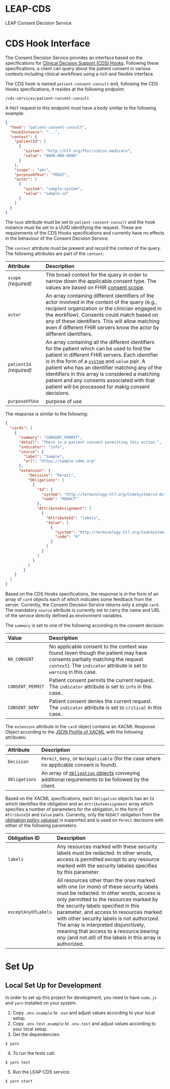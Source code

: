 # LEAP-CDS
LEAP Consent Decision Service

# CDS Hook Interface
The Consent Decision Service provides an interface based on the specifications for [Clinical Decision Support (CDS) Hooks](https://cds-hooks.org/). Following these specifications, a client can query about the patient consent in various contexts including clinical workflows using a rich and flexible interface.

The CDS hook is named `patient-consent-consult` and, following the CDS Hooks specifications, it resides at the following endpoint:
```
/cds-services/patient-consent-consult
```

A `POST` request to this endpoint must have a body similar to the following example:
```json
{
  "hook": "patient-consent-consult",
  "hookInstance": "...",
  "context": {
    "patientId": [
      {
        "system": "http://hl7.org/fhir/sid/us-medicare",
        "value": "0000-000-0000"
      }
    ],
    "scope" : "adr",
    "purposeOfUse": "TREAT",
    "actor": [
      {
        "system": "sample-system",
        "value": "sample-id"
      }
    ]
  }
}
```
The `hook` attribute must be set to `patient-consent-consult` and the hook instance must be set to a UUID identifying the request. These are requirements of the CDS Hooks specifications and currently have no effects in the behaviour of the Consent Decision Service.

The `context` attribute must be present and record the context of the query. The following attributes are part of the `context`:

| Attribute                   | Description                  | 
| :---                       |     :---                        | 
| `scope` _(required)_       | The broad context for the query in order to narrow down the applicable consent type. The values are based on FHIR [consent scope](https://www.hl7.org/fhir/valueset-consent-scope.html).                  | 
| `actor`                    | An array containing different identifiers of the actor involved in the context of the query (e.g., recipient organization or the clinician engaged in the workflow). Consents could match based on any of these identifiers. This will allow matching even if different FHIR servers know the actor by different identifiers.     |
| `patientId` _(required)_   | An array containing all the different identifiers for the patient which can be used to find the patient in different FHIR servers. Each identifier is in the form of a [`system`](https://www.hl7.org/fhir/identifier-registry.html) and `value` pair. A patient who has an identifier matching any of the identifiers in this array is considered a matching patient and any consents associated with that patient will be processed for makig consent decisions.                     | 
| `purposeOfUse`             | purpose of use                  | 

The response is similar to the following:

```json
{
  "cards": [
    {
      "summary": "CONSENT_PERMIT",
      "detail": "There is a patient consent permitting this action.",
      "indicator": "info",
      "source": {
        "label": "Sample",
        "url": "https://sample-cdms.org"
      },
      "extension": {
          "Decision": "Permit",
          "Obligations": [
            {
              "Id": {
                "system": "http://terminology.hl7.org/CodeSystem/v3-ActCode",
                "code": "REDACT"
              },
              "AttributeAssignment": [
                {
                  "AttributeId": "labels",
                  "Value": [
                    {
                      "system": "http://terminology.hl7.org/CodeSystem/v3-Confidentiality",
                      "code": "R"
                    }
                  ]
                }
              ]
            }
          ]
        }
    }
  ]
}
```
Based on the CDS Hooks specifications, the response is in the form of an array of `card` objects each of which indicates some feedback from the server. Currently, the Consent Decision Service returns only a single `card`. The mandatory `source` attribute is currently set to carry the name and URL of the service directly defined as environment variables.

The `summary` is set to one of the following according to the consent decision:

| Value                   | Description                                     |
| :---                    |     :---                                        |
| `NO_CONSENT`            | No applicable consent to the context was found (even though the patient may have consents partially matching the request `context`). The `indicator` attribute is set to `warning` in this case.|
| `CONSENT_PERMIT`        | Patient consent permits the current request.  The `indicator` attribute is set to `info` in this case.. |
| `CONSENT_DENY`          | Patient consent denies the current request. The `indicator` attribute is set to `critical` in this case.. |

The `extension` attribute in the `card` object contains an XACML Response Object according to the [JSON Profile of XACML](https://docs.oasis-open.org/xacml/xacml-json-http/v1.1/os/xacml-json-http-v1.1-os.html#_Toc5116223) with the following attributes: 

| Attribute                   | Description          | 
| :---             |     :---             | 
| `Decision`       | `Permit`, `Deny`, or `NotApplicable` (for the case where no applicable consent is found).        |
|`Obligations`| An array of [`Obligation` objects](https://docs.oasis-open.org/xacml/xacml-json-http/v1.1/os/xacml-json-http-v1.1-os.html#_Toc5116231)  conveying additional requirements to be followed by the client.|

Based on the XACML specifications, each `Obligation` objects has an `Id` which identifies the obligation and an `AttributeAssignment` array which specifies a number of parameters for the obligation, in the form of `AttributeId` and `Value` pairs. Currently, only the `REDACT` obligation from the [obligation policy valueset](https://www.hl7.org/fhir/v3/ObligationPolicy/vs.html) is supported and is used on `Permit` decisions with either of the following parameters:

| Obligation ID  | Description          | 
| :---           |     :---             | 
| `labels`       | Any resources marked with these security labels must be redacted. In other wrods, access is permitted except to any resource marked with the security labeles specifies by this parameter.|
|`exceptAnyOfLabels`  | All resources other than the ones marked with one (or more) of these security labels must be redacted. In other words, access is only permitted to the resources marked by the security labels specified in this parameter, and access to resources marked with other security labels is not authorized. The array is interpreted disjunctively, meaning that access to a resource bearing _any_ (and not _all_) of the labels in this array is authorized.|

# Set Up 

## Local Set Up for Development
In order to set up this project for development, you need to have `node.js` and `yarn` installed on your system. 

1. Copy `.env.example` to `.evn` and adjust values according to your local setup.
2. Copy `.env.test.example` to `.env.test` and adjust values according to your local setup.
3. Get the dependencies:
```
$ yarn
```
4. To run the tests call:
```
$ yarn test
```
5. Run the LEAP-CDS service:
```
$ yarn start
```
